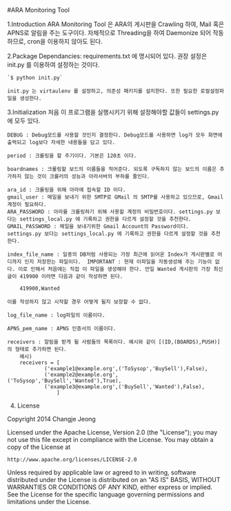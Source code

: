 #ARA Monitoring Tool

1.Introduction 
	ARA Monitoring Tool 은 ARA의 게시판을 Crawling 하여, Mail 혹은 APNS로 알림을 주는 도구이다. 
	자체적으로 Threading을 하여 Daemonize 되어 작동하므로, cron을 이용하지 않아도 된다. 

2.Package Dependancies:
	requirements.txt 에 명시되어 있다. 권장 설정은 init.py 를 이용하여 설정하는 것이다. 
	
	`$ python init.py`
	
	init.py 는 virtaulenv 를 설정하고, 의존성 패키지를 설치한다. 또한 필요한 로컬설정파일을 생성한다.

3.Initialization 
	처음 이 프로그램을 실행시키기 위해 설정해야할 값들이 settings.py 에 모두 있다. 

	DEBUG : Debug모드를 사용할 것인지 결정한다. Debug모드를 사용하면 log가 모두 화면에 출력되고 log보다 자세한 내용들을 담고 있다.  

	period : 크롤링을 할 주기이다. 기본은 120초 이다. 
	
	boardnames : 크롤링할 보드의 이름들을 적어준다. 되도록 구독하지 않는 보드의 이름은 추가하지 않는 것이 크롤러의 성능과 아라서버의 부하를 줄인다. 
	
	ara_id : 크롤링을 위해 아라에 접속할 ID 이다. 
	gmail_user : 메일을 보내기 위한 SMTP로 GMail 의 SMTP를 사용하고 있으므로, Gmail계정이 필요하다. 
	ARA_PASSWORD : 아라를 크롤링하기 위해 사용할 계정의 비밀번호이다. settings.py 보다는 settings_local.py 에 기록하고 권한을 다르게 설정할 것을 추천한다.
	GMAIL_PASSWORD : 메일을 보내기위한 Gmail Account의 Password이다. settings.py 보다는 settings_local.py 에 기록하고 권한을 다르게 설정할 것을 추천한다. 
	
	index_file_name : 일종의 DB처럼 사용되는 가장 최근에 읽어온 Index가 게시판별로 어디까지 인지 저장한는 파일이다.  IMPORTANT : 현재 이파일을 자동생성해 주는 기능이 없다. 이로 인해서 처음에는 직접 이 파일을 생성해야 한다. 만일 Wanted 게시판의 가장 최신 글이 419900 이라면 다음과 같이 작성하면 된다. 

		419900,Wanted 

	이를 작성하지 않고 시작할 경우 어떻게 될지 보장할 수 없다. 	
	
	log_file_name : log파일의 이름이다. 
	
	APNS_pem_name : APNS 인증서의 이름이다. 

	receivers : 알림을 받게 될 사람들의 목록이다. 예시와 같이 [(ID,(BOARDS),PUSH)]의 형태로 추가하면 된다. 
		예시) 
		receivers = [
				('example1@example.org',('ToSysop','BuySell'),False),
				('example2@example.org',('ToSysop','BuySell','Wanted'),True),
				('example3@example.org',('BuySell','Wanted'),False),
					]

4. License 

Copyright 2014 Changje Jeong

Licensed under the Apache License, Version 2.0 (the "License");
you may not use this file except in compliance with the License.
You may obtain a copy of the License at

    http://www.apache.org/licenses/LICENSE-2.0

Unless required by applicable law or agreed to in writing, software
distributed under the License is distributed on an "AS IS" BASIS,
WITHOUT WARRANTIES OR CONDITIONS OF ANY KIND, either express or implied.
See the License for the specific language governing permissions and
limitations under the License.

